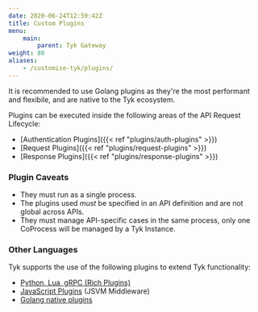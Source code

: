 ```yaml
---
date: 2020-06-24T12:59:42Z
title: Custom Plugins
menu:
    main:
        parent: Tyk Gateway
weight: 80
aliases:
    - /customise-tyk/plugins/
---
```


It is recommended to use Golang plugins as they're the most performant and flexibile, and are native to the Tyk ecosystem.


Plugins can be executed inside the following areas of the API Request Lifecycle:

*   [Authentication Plugins]({{< ref "plugins/auth-plugins" >}})
*   [Request Plugins]({{< ref "plugins/request-plugins" >}})
*   [Response Plugins]({{< ref "plugins/response-plugins" >}})

### Plugin Caveats

*   They must run as a single process.
*   The plugins used *must* be specified in an API definition and are not global across APIs.
*   They must manage API-specific cases in the same process, only one CoProcess will be managed by a Tyk Instance.

### Other Languages

Tyk supports the use of the following plugins to extend Tyk functionality:

*   [Python, Lua, gRPC (Rich Plugins)](/docs/plugins/supported-languages/rich-plugins/)
*   [JavaScript Plugins](/docs/plugins/supported-languages/javascript-middleware/) (JSVM Middleware)
*   [Golang native plugins](/docs/plugins/supported-languages/golang/)